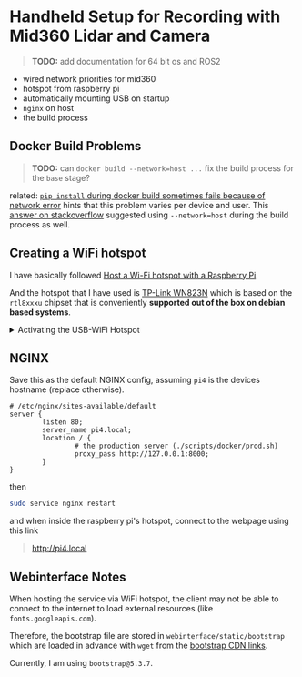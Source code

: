# Handheld Setup for Recording with Mid360 Lidar and Camera

> **TODO:** add documentation for 64 bit os and ROS2

- wired network priorities for mid360
- hotspot from raspberry pi
- automatically mounting USB on startup
- `nginx` on host
- the build process

## Docker Build Problems

> **TODO:** can `docker build --network=host ...` fix the build process for the `base` stage?

related: [`pip install` during docker build sometimes fails because of network error](https://github.com/docker/for-win/issues/14667) hints that this problem varies per device and user.
This [answer on stackoverflow](https://stackoverflow.com/a/51794019) suggested using `--network=host` during the build process as well.

## Creating a WiFi hotspot

I have basically followed [Host a Wi-Fi hotspot with a Raspberry Pi](https://www.raspberrypi.com/tutorials/host-a-hotel-wifi-hotspot/).

And the hotspot that I have used is [TP-Link WN823N](https://www.tp-link.com/de/home-networking/adapter/tl-wn823n/) which is based on the `rtl8xxxu` chipset that is conveniently **supported out of the box on debian based systems**.

<details><summary>Activating the USB-WiFi Hotspot</summary>

Since the raspberry pi 4 comes with a WiFi transmitter, the USB-WiFi module shows up as `wlan1` from `nmcli device`.

I then activated the hotspot with

```bash
wifi hotspot ssid <hotspot name> password <hotspot password> ifname wlan0
```

</details>

## NGINX

Save this as the default NGINX config, assuming `pi4` is the devices hostname (replace otherwise).

```nginx
# /etc/nginx/sites-available/default
server {
        listen 80;
        server_name pi4.local;
        location / {
                # the production server (./scripts/docker/prod.sh)
                proxy_pass http://127.0.0.1:8000;
        }
}
```

then

```bash
sudo service nginx restart
```

and when inside the raspberry pi's hotspot, connect to the webpage using this link

> http://pi4.local

## Webinterface Notes

When hosting the service via WiFi hotspot, the client may not be able to connect to the internet to load external resources (like `fonts.googleapis.com`).

Therefore, the bootstrap file are stored in `webinterface/static/bootstrap` which are loaded in advance with `wget` from the [bootstrap CDN links](https://www.jsdelivr.com/package/npm/bootstrap).

Currently, I am using `bootstrap@5.3.7`.
